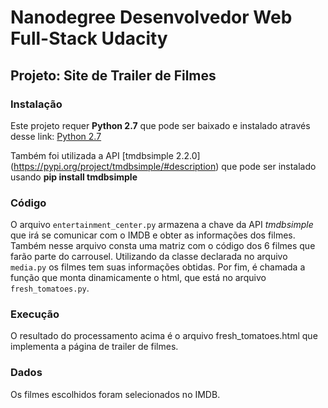 # Nanodegree Desenvolvedor Web Full-Stack Udacity
## Projeto: Site de Trailer de Filmes

### Instalação

Este projeto requer **Python 2.7** que pode ser baixado e instalado através desse link: [Python 2.7](https://www.python.org/download/releases/2.7/)

Também foi utilizada a API [tmdbsimple 2.2.0] (https://pypi.org/project/tmdbsimple/#description) que pode ser instalado usando **pip install tmdbsimple**

### Código

O arquivo `entertainment_center.py` armazena a chave da API *tmdbsimple* que irá se comunicar com o IMDB e obter as informações dos filmes.
Também nesse arquivo consta uma matriz com o código dos 6 filmes que farão parte do carrousel.
Utilizando da classe declarada no arquivo `media.py` os filmes tem suas informações obtidas.
Por fim, é chamada a função que monta dinamicamente o html, que está no arquivo `fresh_tomatoes.py`.

### Execução
O resultado do processamento acima é o arquivo fresh_tomatoes.html que implementa a página de trailer de filmes.

### Dados
Os filmes escolhidos foram selecionados no IMDB.

